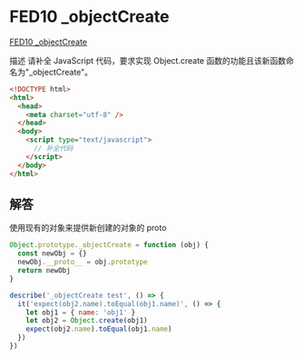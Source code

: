# FED10 \_objectCreate

[FED10 \_objectCreate](https://www.nowcoder.com/practice/213d0ef21cb841de8cf69fcc5ea60eb6?tpId=274&tags=&title=&difficulty=0&judgeStatus=0&rp=1&sourceUrl=%2Fexam%2Foj%3Fpage%3D1%26pageSize%3D50%26search%3D%26tab%3DJS%25E7%25AF%2587%26topicId%3D274)

描述
请补全 JavaScript 代码，要求实现 Object.create 函数的功能且该新函数命名为"\_objectCreate"。

```html
<!DOCTYPE html>
<html>
  <head>
    <meta charset="utf-8" />
  </head>
  <body>
    <script type="text/javascript">
      // 补全代码
    </script>
  </body>
</html>
```

## 解答

使用现有的对象来提供新创建的对象的 proto

```javascript
Object.prototype._objectCreate = function (obj) {
  const newObj = {}
  newObj.__proto__ = obj.prototype
  return newObj
}

describe('_objectCreate test', () => {
  it('expect(obj2.name).toEqual(obj1.name)', () => {
    let obj1 = { name: 'obj1' }
    let obj2 = Object.create(obj1)
    expect(obj2.name).toEqual(obj1.name)
  })
})
```
